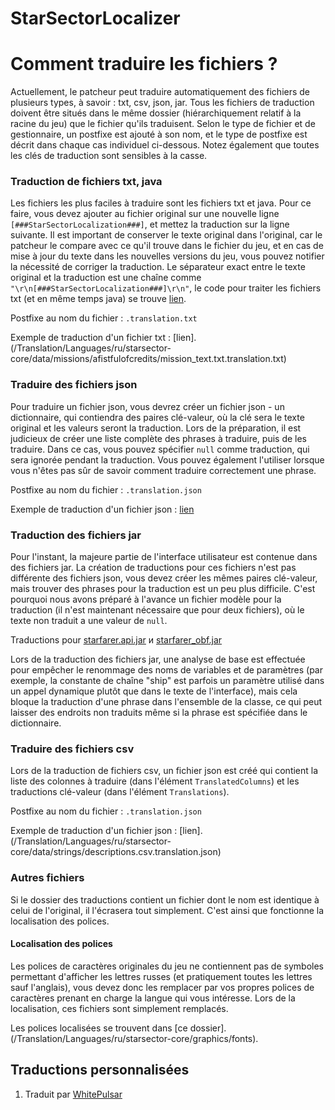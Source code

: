 # StarSectorLocalizer
# Comment traduire les fichiers ?
Actuellement, le patcheur peut traduire automatiquement des fichiers de plusieurs types, à savoir : txt, csv, json, jar. Tous les fichiers de traduction doivent être situés dans le même dossier (hiérarchiquement relatif à la racine du jeu) que le fichier qu'ils traduisent. Selon le type de fichier et de gestionnaire, un postfixe est ajouté à son nom, et le type de postfixe est décrit dans chaque cas individuel ci-dessous. Notez également que toutes les clés de traduction sont sensibles à la casse.
### Traduction de fichiers txt, java
Les fichiers les plus faciles à traduire sont les fichiers txt et java. Pour ce faire, vous devez ajouter au fichier original sur une nouvelle ligne `[###StarSectorLocalization###]`, et mettez la traduction sur la ligne suivante. Il est important de conserver le texte original dans l'original, car le patcheur le compare avec ce qu'il trouve dans le fichier du jeu, et en cas de mise à jour du texte dans les nouvelles versions du jeu, vous pouvez notifier la nécessité de corriger la traduction. Le séparateur exact entre le texte original et la traduction est une chaîne comme `"\r\n[###StarSectorLocalization###]\r\n"`, le code pour traiter les fichiers txt (et en même temps java) se trouve [lien](/Src/Localizer/Localizers/TxtGeneralLocalizer.cs). 

Postfixe au nom du fichier : `.translation.txt`

Exemple de traduction d'un fichier txt : [lien].(/Translation/Languages/ru/starsector-core/data/missions/afistfulofcredits/mission_text.txt.translation.txt)

### Traduire des fichiers json
Pour traduire un fichier json, vous devrez créer un fichier json - un dictionnaire, qui contiendra des paires clé-valeur, où la clé sera le texte original et les valeurs seront la traduction. Lors de la préparation, il est judicieux de créer une liste complète des phrases à traduire, puis de les traduire. Dans ce cas, vous pouvez spécifier `null` comme traduction, qui sera ignorée pendant la traduction. Vous pouvez également l'utiliser lorsque vous n'êtes pas sûr de savoir comment traduire correctement une phrase.

Postfixe au nom du fichier : `.translation.json`

Exemple de traduction d'un fichier json : [lien](/Translation/Languages/ru/starsector-core/data/missions/afistfulofcredits/descriptor.json.translation.json)

### Traduction des fichiers jar
Pour l'instant, la majeure partie de l'interface utilisateur est contenue dans des fichiers jar. La création de traductions pour ces fichiers n'est pas différente des fichiers json, vous devez créer les mêmes paires clé-valeur, mais trouver des phrases pour la traduction est un peu plus difficile. C'est pourquoi nous avons préparé à l'avance un fichier modèle pour la traduction (il n'est maintenant nécessaire que pour deux fichiers), où le texte non traduit a une valeur de `null`.

Traductions pour [starfarer.api.jar](/Translation/Languages/ru/starsector-core/starfarer.api.jar.translation.json) и [starfarer_obf.jar](/Translation/Languages/ru/starsector-core/starfarer_obf.jar.translation.json)

Lors de la traduction des fichiers jar, une analyse de base est effectuée pour empêcher le renommage des noms de variables et de paramètres (par exemple, la constante de chaîne "ship" est parfois un paramètre utilisé dans un appel dynamique plutôt que dans le texte de l'interface), mais cela bloque la traduction d'une phrase dans l'ensemble de la classe, ce qui peut laisser des endroits non traduits même si la phrase est spécifiée dans le dictionnaire.

### Traduire des fichiers csv

Lors de la traduction de fichiers csv, un fichier json est créé qui contient la liste des colonnes à traduire (dans l'élément ``TranslatedColumns``) et les traductions clé-valeur (dans l'élément ``Translations``).

Postfixe au nom du fichier : `.translation.json`

Exemple de traduction d'un fichier json : [lien].(/Translation/Languages/ru/starsector-core/data/strings/descriptions.csv.translation.json)

### Autres fichiers

Si le dossier des traductions contient un fichier dont le nom est identique à celui de l'original, il l'écrasera tout simplement. C'est ainsi que fonctionne la localisation des polices.

#### Localisation des polices

Les polices de caractères originales du jeu ne contiennent pas de symboles permettant d'afficher les lettres russes (et pratiquement toutes les lettres sauf l'anglais), vous devez donc les remplacer par vos propres polices de caractères prenant en charge la langue qui vous intéresse. Lors de la localisation, ces fichiers sont simplement remplacés.

Les polices localisées se trouvent dans [ce dossier].(/Translation/Languages/ru/starsector-core/graphics/fonts).

## Traductions personnalisées
1. Traduit par [WhitePulsar](https://github.com/WhitePulsar/StarSectorLocalizer-Machine-MODS)
